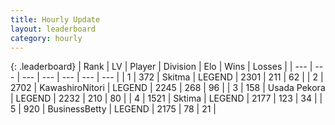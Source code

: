 ```yaml
---
title: Hourly Update
layout: leaderboard
category: hourly
---
```


{: .leaderboard}
| Rank | LV | Player | Division | Elo | Wins | Losses |
| --- | --- | --- | --- | --- | --- | --- |
| <span data-change="0">1</span> | 372 | <span title="ID: 402846">Skitma</span> | LEGEND | <span data-change="0">2301</span> | <span data-change="0">211</span> | <span data-change="0">62</span> |
| <span data-change="0">2</span> | 2702 | <span title="ID: 164871">KawashiroNitori</span> | LEGEND | <span data-change="4">2245</span> | <span data-change="1">268</span> | <span data-change="0">96</span> |
| <span data-change="0">3</span> | 158 | <span title="ID: 641994">Usada Pekora</span> | LEGEND | <span data-change="2">2232</span> | <span data-change="1">210</span> | <span data-change="0">80</span> |
| <span data-change="0">4</span> | 1521 | <span title="ID: 353063">Sktima</span> | LEGEND | <span data-change="0">2177</span> | <span data-change="0">123</span> | <span data-change="0">34</span> |
| <span data-change="0">5</span> | 920 | <span title="ID: 113257">BusinessBetty</span> | LEGEND | <span data-change="0">2175</span> | <span data-change="0">78</span> | <span data-change="0">21</span> |